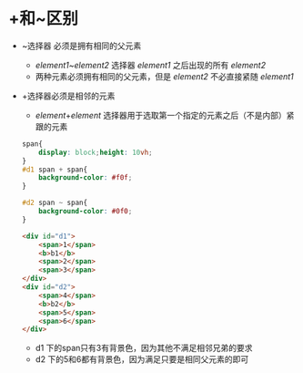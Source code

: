 # +和~区别

- ~选择器 必须是拥有相同的父元素

  - *element1*~*element2* 选择器 *element1* 之后出现的所有 *element2* 
  - 两种元素必须拥有相同的父元素，但是 *element2* 不必直接紧随 *element1* 

- +选择器必须是相邻的元素

  - *element*+*element* 选择器用于选取第一个指定的元素之后（不是内部）紧跟的元素 

  ```css
  span{
      display: block;height: 10vh;
  }
  #d1 span + span{
      background-color: #f0f;        
  }
  
  #d2 span ~ span{
      background-color: #0f0;
  }
  ```

  ```html
  <div id="d1">
      <span>1</span>
      <b>b1</b>
      <span>2</span>
      <span>3</span>
  </div>
  <div id="d2">
      <span>4</span>
      <b>b2</b>
      <span>5</span>
      <span>6</span>
  </div>
  ```

  - d1 下的span只有3有背景色，因为其他不满足相邻兄弟的要求
  - d2 下的5和6都有背景色，因为满足只要是相同父元素的即可

